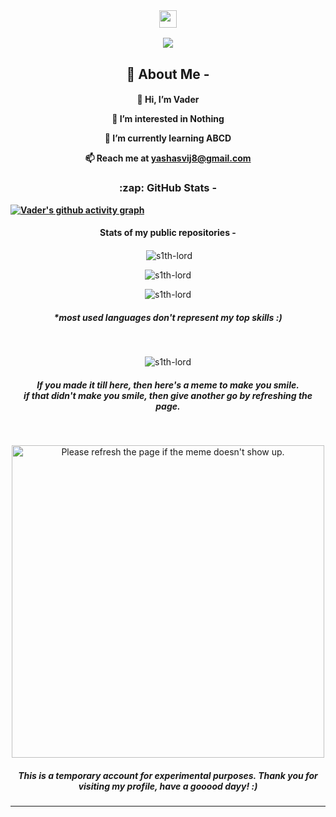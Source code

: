 <!--- Yeah, this template is copied from someone's profile who copied it from someone else's ;) --->
<br>
<h3 align="center">
  <img src="https://media.giphy.com/media/hvRJCLFzcasrR4ia7z/giphy.gif" width="28">
</h3>


<p align="center">
  <a href="https://darthvader.com"><img src="https://readme-typing-svg.herokuapp.com?size=21&color=B37FFF&center=true&vCenter=true&lines=hey!+I'm+Darth+Vader;welcome+to+my+profile;I+am+trying+new+things+here;"></a>
</p>


### <h2 align="center" color="F85D7F">🚀 About Me -</h2>

<h4 align="center" color="B37FFF">

👋 Hi, I’m Vader

👀 I’m interested in Nothing

🌱 I’m currently learning ABCD

📫 Reach me at <a color="F85D7F" href="mailto:yashasvij8@gmail.com">yashasvij8@gmail.com<a> <h4>
  

  

 <h3 align="center" color="F85D7F">:zap: GitHub Stats -</h3>
 
 
[![Vader's github activity graph](https://denvercoder1-activity-graph.herokuapp.com/graph/?username=s1th-lord&bg_color=1F222E&color=B37FFF&line=F85D7F&point=FFFFFF&hide_border=true)](https://github.com/s1th-lord?tab=repositories)
 <h4 align="center" color="F85D7F">Stats of my public repositories -</h4>
<p align="center">&nbsp;<img align="center" src="https://github-readme-stats.vercel.app/api?username=s1th-lord&show_icons=true&count_private=true&bg_color=1F222E&title_color=B37FFF&text_color=FFFFFF&icon_color=F85D7F" alt="s1th-lord" /></p>
<p align="center"><img align="center" src="https://github-readme-streak-stats.herokuapp.com?user=s1th-lord&theme=holi-theme&date_format=M%20j%5B%2C%20Y%5D&background=1F222E&currStreakNum=B37FFF&sideNums=B37FFF&ring=F85D7F&fire=F85D7F" alt="s1th-lord" /></p>


<p align="center"><img align="center" src="https://github-readme-stats.vercel.app/api/top-langs/?username=s1th-lord&langs_count=6&layout=compact&theme=react&bg_color=1F222E&title_color=B37FFF&icon_color=F8D866" alt="s1th-lord" /></p>  
<h5 align="center" color="F85D7F">*most used languages don't represent my top skills :)</h5><br>


<p align="center"> <img src="https://komarev.com/ghpvc/?username=s1th-lord&label=Profile%20views&color=B37FFF&style=flat" alt="s1th-lord" /></p>




<h5 align="center" color="F85D7F">If you made it till here, then here's a meme to make you smile.<br> if that didn't make you smile, then give another go by refreshing the page.</h5><br>

 <p align="center">
    <img height="500px" src='https://random-memer.herokuapp.com/' alt="Please refresh the page if the meme doesn't show up.">
 </p>

<h5 align="center" color="F85D7F">This is a temporary account for experimental purposes. Thank you for visiting my profile, have a gooood dayy! :)</h5>


---
[website]: http://

[twitter]: https://twitter.com/

[instagram]: https://instagram.com/

[linkedin]: https://linkedin.com/in/




<!---
- 👋 Hi, I’m @s1th-lord
- 👀 I’m interested in ...
- 🌱 I’m currently learning ...
- 💞️ I’m looking to collaborate on ...
- 📫 How to reach me ...


s1th-lord/s1th-lord is a ✨ special ✨ repository because its `README.md` (this file) appears on your GitHub profile.
You can click the Preview link to take a look at your changes.
--->
